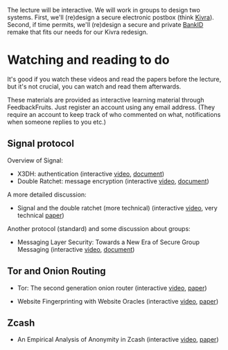 The lecture will be interactive. We will work in groups to design two systems. 
First, we'll (re)design a secure electronic postbox (think [Kivra][kivra]).
Second, if time permits, we'll (re)design a secure and private [BankID][bankid] 
remake that fits our needs for our Kivra redesign.

[kivra]: https://kivra.se/en/private
[bankid]: https://www.bankid.com/en/


# Watching and reading to do

It's good if you watch these videos and read the papers before the lecture, but 
it's not crucial, you can watch and read them afterwards.

These materials are provided as interactive learning material through 
FeedbackFruits. Just register an account using any email address. (They require 
an account to keep track of who commented on what, notifications when someone 
replies to you etc.)

## Signal protocol

Overview of Signal:

- X3DH: authentication (interactive [video][x3dh], [document][x3dh-paper])
- Double Ratchet: message encryption (interactive 
  [video][double-ratchet-messaging], [document][double-ratchet-paper])

A more detailed discussion:

- Signal and the double ratchet (more technical) (interactive 
  [video][dodis-signal], very technical [paper][dodis-paper])

Another protocol (standard) and some discussion about groups:

- Messaging Layer Security: Towards a New Era of Secure Group Messaging 
  (interactive [video][mls-talk], [document][mls-spec])

[x3dh]: https://eu.feedbackfruits.com/groups/activity-group/d47adc37-7ea8-44b2-9606-2aab8f72d46b
[double-ratchet-messaging]: https://eu.feedbackfruits.com/groups/activity-group/212b1351-e3ed-49fd-a582-06bdd0f5e203
[x3dh-paper]: https://eu.feedbackfruits.com/groups/activity-group/90bc06cb-900c-47c7-b348-ea19632f0e41
[double-ratchet-paper]: https://eu.feedbackfruits.com/groups/activity-group/96ad1889-3b33-4ca3-9100-f37c11c46bb1
[dodis-signal]: https://eu.feedbackfruits.com/groups/activity-group/e9457ff2-aa4f-42bb-83e1-11fe0b099f48
[dodis-paper]: https://eu.feedbackfruits.com/groups/activity-group/b3dbb984-a3ae-4444-9217-91e6dcd5313b
[mls-talk]: https://eu.feedbackfruits.com/groups/activity-group/6d09f4f4-ab0f-46b2-ac42-4e31daec7823
[mls-spec]: https://eu.feedbackfruits.com/groups/activity-group/bc3448d5-9c1d-41e9-96d3-d8eff3613ea7


## Tor and Onion Routing

- Tor: The second generation onion router (interactive [video][tor-video], 
  [paper][tor-paper])

- Website Fingerprinting with Website Oracles (interactive 
  [video][website-oracles], [paper][website-oracles-paper])

[tor-paper]: 
https://eu.feedbackfruits.com/groups/activity-group/07021bc5-60af-406f-9941-dfdfe1070f55

[tor-video]: https://eu.feedbackfruits.com/courses/activity-course/8ec49fde-601e-4b72-9788-d2a5fc1cc256

[website-oracles]: https://eu.feedbackfruits.com/groups/activity-group/bc865246-a460-4761-9122-2f9b1c9eee3c

[website-oracles-paper]: https://eu.feedbackfruits.com/groups/activity-group/cb1d8fcb-1660-417f-969f-2787a8f80521


## Zcash

- An Empirical Analysis of Anonymity in Zcash (interactive [video][zcash-anon], 
  [paper][zcash-anon-paper])

[zcash-anon]: https://eu.feedbackfruits.com/groups/activity-group/39d8f08e-1cdf-463d-a013-0919af20ed39
[zcash-anon-paper]: https://eu.feedbackfruits.com/groups/activity-group/1f4943d4-998f-4ceb-b25f-f22089e94bfd

